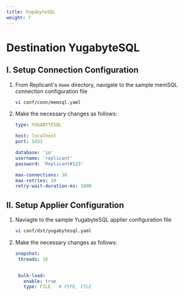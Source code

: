 ```yaml
---
title: YugabyteSQL
weight: 7
---
```

# Destination YugabyteSQL

## I. Setup Connection Configuration

1. From Replicant's ```Home``` directory, navigate to the sample memSQL connection configuration file
    ```BASH
    vi conf/conn/memsql.yaml
    ```
2. Make the necessary changes as follows:

    ```YAML
    type: YUGABYTESQL

    host: localhost
    port: 5433

    database: 'io'
    username: 'replicant'
    password: 'Replicant#123'

    max-connections: 30
    max-retries: 10
    retry-wait-duration-ms: 1000
    ```

## II. Setup Applier Configuration

1. Naviagte to the sample YugabyteSQL applier configuration file
    ```BASH
    vi conf/dst/yugabytesql.yaml
    ```
2. Make the necessary changes as follows:
    ```YAML
    snapshot:
     threads: 16


     bulk-load:
       enable: true
       type: FILE   # PIPE, FILE
    ```
